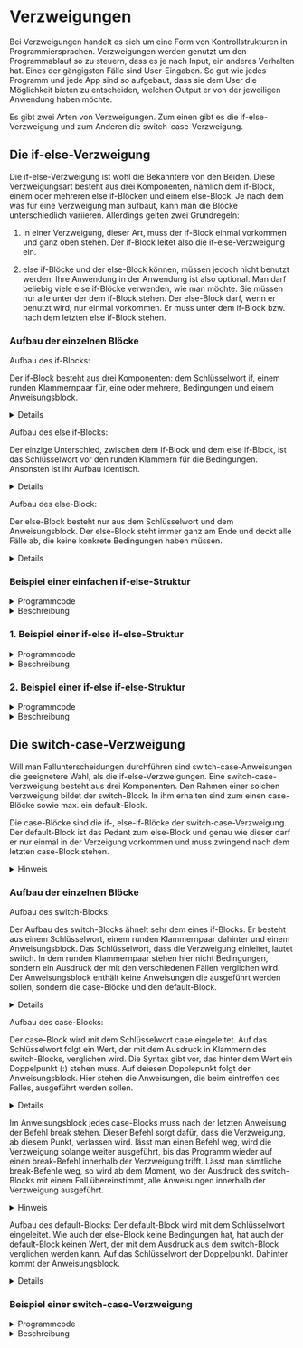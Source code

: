 # Verzweigungen

Bei Verzweigungen handelt es sich um eine Form von Kontrollstrukturen in Programmiersprachen. Verzweigungen werden genutzt um den Programmablauf so zu steuern, dass es je
nach Input, ein anderes Verhalten hat. Eines der gängigsten Fälle sind User-Eingaben. So gut wie jedes Programm und jede App sind so aufgebaut, dass sie dem User die
Möglichkeit bieten zu entscheiden, welchen Output er von der jeweiligen Anwendung haben möchte.

Es gibt zwei Arten von Verzweigungen. Zum einen gibt es die if-else-Verzweigung und zum Anderen die switch-case-Verzweigung.

## Die if-else-Verzweigung

Die if-else-Verzweigung ist wohl die Bekanntere von den Beiden. Diese Verzweigungsart besteht aus drei Komponenten, nämlich dem if-Block, einem oder mehreren
else if-Blöcken und einem else-Block. Je nach dem was für eine Verzweigung man aufbaut, kann man die Blöcke unterschiedlich variieren. Allerdings gelten zwei Grundregeln:

1. In einer Verzweigung, dieser Art, muss der if-Block einmal vorkommen und ganz oben stehen. Der if-Block leitet also die if-else-Verzweigung ein.

2. else if-Blöcke und der else-Block können, müssen jedoch nicht benutzt werden. Ihre Anwendung in der Anwendung ist also optional. Man darf beliebig viele else if-Blöcke verwenden, wie man möchte. Sie müssen nur alle unter der dem if-Block stehen. Der else-Block darf, wenn er benutzt wird, nur einmal vorkommen. Er muss unter dem if-Block bzw. nach dem letzten else if-Block stehen.

### Aufbau der einzelnen Blöcke

Aufbau des if-Blocks:

Der if-Block besteht aus drei Komponenten: dem Schlüsselwort if, einem runden Klammernpaar für, eine oder mehrere, Bedingungen und einem Anweisungsblock.
<details>
  
```c
if (Bedingungen)
{
  Anweisungen
}
```

</details>

Aufbau des else if-Blocks:

Der einzige Unterschied, zwischen dem if-Block und dem else if-Block, ist das Schlüsselwort vor den runden Klammern für die Bedingungen. Ansonsten ist ihr Aufbau
identisch.
<details>
  
```c
else if (Bedingungen)
{
  Anweisungen  
}
```  

</details>

Aufbau des else-Block:

Der else-Block besteht nur aus dem Schlüsselwort und dem Anweisungsblock. Der else-Block steht immer ganz am Ende und deckt alle Fälle ab, die keine konkrete
Bedingungen haben müssen.
<details>

```c
else
{
  Anweisungen
}
```

</details>

### Beispiel einer einfachen if-else-Struktur

<details>
<summary>Programmcode</summary>
  
```c
#include <stdio.h>
#include <stdlib.h>

int main()
{
    int Antwort = 0;

    printf("Was ist 1 + 1?\n");
    printf("Antwort: ");
    scanf("%d", &Antwort);

    if (Antwort == 2)
    {
        printf("Die eingegebene Antwort ist richtig!");
    }
    else
    {
        printf("Die eingegebene Antwort ist falsch.");
    }

    return 0;
}
```

</details>

<details>
<summary>Beschreibung</summary>

An diesem einfachen Beispiel sieht man den grundlegenden Ablauf einer if-else-Verzweigung. Im Beispiel wird vom User erfragt, was die Antwort auf die Rechenaufgabe
1 + 1 ist. Gibt der User die richtige Antwort (in diesem Fall eine 2) ein, so erhält er die vom Programm die Bestätigung, dass seine Antwort richtig ist. Bei einer falschen Antwort, wird man darauf hingewiesen, das die Eingabe falsch war.

Das Beispiel macht auch deutlich, dass solche Strukturen einer binären Logik folgen. Lässt man den else-Block nämlich weg, wird das Programm zwar auch korrekt ausgeführt. Allerdings bekommt der User nur eine Rückmeldung, wenn er die richtige Antwort eingegeben hat. Bei einer Eingabe die falsch ist, erhält er keine Auskunft darüber, ob seine Antwort stimmt oder nicht.

<span style="color:red">
Deswegen gilt:
Will man bei einem bestimmten Ereignis, eine entsprechende Reaktion des Programms darauf haben, muss diese vorher im Quellcode definiert sein.
</span>

</details>

### 1. Beispiel einer if-else if-else-Struktur

<details>
<summary>Programmcode</summary>
  
```c
#include <stdio.h>
#include <stdlib.h>

int main()
{
    int Wert1 = 36;
    int Wert2 = 25;
    int Wert3 = 22;

    if ((Wert1 > Wert2) && (Wert1 > Wert3))
    {
        printf("Wert1 betraegt %d und ist der Groesste!\n", Wert1);
    }
    else if ((Wert2 > Wert1) && (Wert2 > Wert3))
    {
        printf("Wert2 betraegt %d und ist der Groesste!\n", Wert2);
    }
    else if ((Wert3 > Wert1) && (Wert3 > Wert2))
    {
        printf("Wert3 betraegt %d und ist der Groesste!\n", Wert3);
    }

    return 0;
}
```

</details>

<details>
<summary>Beschreibung</summary>

Wie man in diesem Beispiel sieht, eignen sich if-else if-else-Verzweigungen gut, um Werte miteinander zu vergleichen.

In diesem Beispiel wurden, in jedem Block, mehrere Bedingungen gestellt. Im Fall des if-Blocks lauten diese, dass der Wert1 größer als Wert2 und Wert3 sein muss, damit dieser ausgeführt wird.

Verknüpft man mehrer Teilbedingungen miteinander, zu einer Gesamtbedingung, so ist es ratsam diese in Klammern zu setzen. Das macht den Code, zum Einen, leserlicher und, zum Anderen, für andere Programmierer verständlicher.

Bei der Ausführung gilt, wurden die Bedingungen eines Blocks erfüllt, werden die Anweisungen darin ausgeführt. Wenn die Bedingungen eines Blocks als erfüllt gewertet sind, werden die anderen Blöcke nicht mehr berückrichtsichtigt. Ihre Bedingungen werden nicht mehr überprüft. Konkret auf das Beispiel bezogen heißt das, wurden beispielsweise die Bedingungen des if-Blocks als erfüllt gewertet, werden die beiden darauf folgenden else-if-Blöcke nicht mehr berücksichtigt.

</details>

### 2. Beispiel einer if-else if-else-Struktur

<details>
<summary>Programmcode</summary>

```c
#include <stdio.h>
#include <stdlib.h>

int main()
{
    char Antwort;

    printf("Welche Programmiersprache wird in diesem Kurs behandelt?\n");
    printf("Antwort A: C\t\t");
    printf("Antwort B: Java\n");
    printf("Antwort C: Python\t");
    printf("Antwort D: Swift\n");

    printf("\n");
    printf("Geben Sie A, B, C oder D ein.\n");
    printf("Ihre Antwort: ");
    scanf("%c", &Antwort);

    if ((Antwort == 'a') || (Antwort == 'A'))
    {
        printf("Ihre Antwort ist richtig!\n");
    }
    else if ((Antwort == 'b') || (Antwort == 'B'))
    {
        printf("Ihre Antwort ist falsch!\n");
    }
    else if ((Antwort == 'c') || (Antwort == 'C'))
    {
        printf("Ihre Antwort ist falsch!\n");
    }
    else if ((Antwort == 'd') || (Antwort == 'D'))
    {
        printf("Ihre Antwort ist falsch!\n");
    }
    else
    {
        printf("Ihre Eingabe ist ungueltig.");

        return 1;
    }

    return 0;
}
```

</details>

<details>
<summary>Beschreibung</summary>

Mit solchen Verzweigungen lassen sich auch Umfragen/ Quizspiele (kurz: jegliche Form von Fallunterscheidungen) realisieren. Genau wie beim 1. Beispiel handelt es sich hier um eine Verzweigung mit einem if- und else-Block, sowie mehreren else if-Blöcken. Häufen sich mehrere else if-Blöcke hintereinander, kann der Code unleserlich werden. In Fällen, wie im gezeigten Beispiel, ist es daher besser statt einer if-else if-else-Verzweigung eine switch-case-Verzweigung zu nutzen.

</details>

## Die switch-case-Verzweigung

Will man Fallunterscheidungen durchführen sind switch-case-Anweisungen die geeignetere Wahl, als die if-else-Verzweigungen. Eine switch-case-Verzweigung besteht
aus drei Komponenten. Den Rahmen einer solchen Verzweigung bildet der switch-Block. In ihm erhalten sind zum einen case-Blöcke sowie max. ein default-Block.

Die case-Blöcke sind die if-, else-if-Blöcke der switch-case-Verzweigung. Der default-Block ist das Pedant zum else-Block und genau wie dieser darf er nur einmal
in der Verzeigung vorkommen und muss zwingend nach dem letzten case-Block stehen.

<details>
<summary>Hinweis</summary>
  
  Für Fallunterscheidungen sollte man die switch-case-Verzweigung vorziehen. Will man Werte miteinander vergleichen ist die if-else-Verzweigung die geeignetere Wahl.
</details>

### Aufbau der einzelnen Blöcke

Aufbau des switch-Blocks:

Der Aufbau des switch-Blocks ähnelt sehr dem eines if-Blocks. Er besteht aus einem Schlüsselwort, einem runden Klammernpaar dahinter und einem Anweisungsblock.
Das Schlüsselwort, dass die Verzweigung einleitet, lautet switch. In dem runden Klammernpaar stehen hier nicht Bedingungen, sondern ein Ausdruck der mit den
verschiedenen Fällen verglichen wird. Der Anweisungsblock enthält keine Anweisungen die ausgeführt werden sollen, sondern die case-Blöcke und den default-Block.
<details>
  
```c
switch (Ausdruck)
{
 
 case 1
  
   .
  
   .
  
   .
  
 case n
  
 default
  
}
```

</details>

Aufbau des case-Blocks:

Der case-Block wird mit dem Schlüsselwort case eingeleitet. Auf das Schlüsselwort folgt ein Wert, der mit dem Ausdruck in Klammern des switch-Blocks, verglichen wird.
Die Syntax gibt vor, das hinter dem Wert ein Doppelpunkt (:) stehen muss. Auf deiesen Dopplepunkt folgt der Anweisungsblock. Hier stehen die Anweisungen, die beim
eintreffen des Falles, ausgeführt werden sollen.

<details>
  
  ```c
  case Konst. : {Anweisungen}
  ```
  
</details>

Im Anweisungsblock jedes case-Blocks muss nach der letzten Anweisung der Befehl break stehen. Dieser Befehl sorgt dafür, dass die Verzweigung, ab diesem Punkt,
verlassen wird. lässt man einen Befehl weg, wird die Verzweigung solange weiter ausgeführt, bis das Programm wieder auf einen break-Befehl innerhalb der Verzweigung
trifft. Lässt man sämtliche break-Befehle weg, so wird ab dem Moment, wo der Ausdruck des switch-Blocks mit einem Fall übereinstimmt, alle Anweisungen innerhalb
der Verzweigung ausgeführt.

<details>
<summary>Hinweis</summary>
Sowohl der Ausdruck im switch-Block, als auch der Wert des case-Blocks, müssen konstante Ganzzahlen sein.
</details>

Aufbau des default-Blocks:
Der default-Block wird mit dem Schlüsselwort eingeleitet. Wie auch der else-Block keine Bedingungen hat, hat auch der default-Block keinen Wert, der mit dem Ausdruck
aus dem switch-Block verglichen werden kann. Auf das Schlüsselwort der Doppelpunkt. Dahinter kommt der Anweisungsblock.

<details>
  
  ```c
  default: {Anweisungen}
  ```
  
</details>

### Beispiel einer switch-case-Verzweigung

<details>
<summary>Programmcode</summary>

```c
#include <stdio.h>
#include <stdlib.h>

int main()
{
    char Antwort;

    printf("Welche Programmiersprache wird in diesem Kurs behandelt?\n");
    printf("Antwort A: C\t\t");
    printf("Antwort B: Java\n");
    printf("Antwort C: Python\t");
    printf("Antwort D: Swift\n");

    printf("\n");
    printf("Geben Sie A, B, C oder D ein.\n");
    printf("Ihre Antwort: ");
    scanf("%c", &Antwort);

    switch (Antwort)
    {
    case 'a':
    case 'A':
    {
        printf("Ihre Antwort ist richtig!\n");
        break;
    }
    case 'b':
    case 'B':
    {
        printf("Ihre Antwort ist falsch!\n");
        break;
    }
    case 'c':
    case 'C':
    {
        printf("Ihre Antwort ist falsch!\n");
        break;
    }
    case 'd':
    case 'D':
    {
        printf("Ihre Antwort ist falsch!\n");
        break;
    }
    default:
    {
        printf("Ihre Eingabe ist ungueltig.");

        return 1;
    }
    }

    return 0;
}
```

</details>

<details>
<summary>Beschreibung</summary>

In diesem Beispiel wurde nochmal die Quizfrage aufgegriffen. Nur wurde dieses Mal eine switch-case-Verzweigung verwendet. Das Programm verhält sich identisch zu dem, wo die if-else if-else-Verzweigung verwendet wurde. Auch sieht man an dem Beispiel gut, dass man das bewusste Weglassen des break-Befehls zum Vorteil nutzen kann.

In den Fällen, wo ein kleiner Buchstabe eingegeben wird, wurden keine Anweisungen hinterlegt. Deshalb werden bei der Eingabe von kleinen Buchstaben die drauffolgenden Blöcke ausgeführt, wo die break-Befehle hinterlegt sind.

</details>
